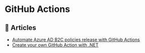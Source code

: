 # GitHub Actions

## 📝 Articles

- [Automate Azure AD B2C policies release with GitHub Actions](https://daniel-krzyczkowski.github.io/Automate-Azure-AD-B2C-policies-release-with-GitHub-Actions/)
- [Create your own GitHub Action with .NET](https://pumpingco.de/blog/create-your-own-github-action-with-dotnet/)